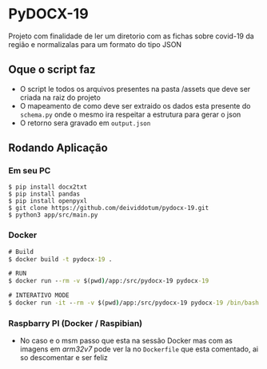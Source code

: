 # PyDOCX-19

Projeto com finalidade de ler um diretorio com as fichas sobre covid-19 da região e normalizalas para um formato do tipo JSON

## Oque o script faz

- O script le todos os arquivos presentes na pasta /assets que deve ser criada na raiz do projeto
- O mapeamento de como deve ser extraido os dados esta presente do `schema.py` onde o mesmo ira respeitar a estrutura para gerar o json
- O retorno sera gravado em `output.json`

## Rodando Aplicação

### Em seu PC

```
$ pip install docx2txt
$ pip install pandas
$ pip install openpyxl
$ git clone https://github.com/deividdotum/pydocx-19.git
$ python3 app/src/main.py
```

### Docker

```cmd
# Build
$ docker build -t pydocx-19 .

# RUN
$ docker run --rm -v $(pwd)/app:/src/pydocx-19 pydocx-19

# INTERATIVO MODE
$ docker run -it --rm -v $(pwd)/app:/src/pydocx-19 pydocx-19 /bin/bash
```

### Raspbarry PI (Docker / Raspibian)

- No caso e o msm passo que esta na sessão Docker mas com as imagens em _arm32v7_
pode ver la no `Dockerfile` que esta comentado, ai so descomentar e ser feliz



